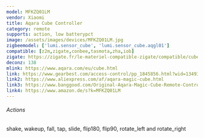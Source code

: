 ```yaml
---
model: MFKZQ01LM
vendor: Xiaomi
title: Aqara Cube Controller
category: remote
supports: action, low batterypct
image: /assets/images/devices/MFKZQ01LM.jpg
zigbeemodel: ['lumi.sensor_cube', 'lumi.sensor_cube.aqgl01']
compatible: [z2m,zigate,conbee,tasmota,zha,iob]
zigate: https://zigate.fr/le-materiel-compatible-zigate/compatible/cubemagic
deconz: 138
mlink: https://www.aqara.com/eu/cube.html
link: https://www.gearbest.com/access-control/pp_1845856.html?wid=1349303
link2: https://www.aliexpress.com/af/aqara-magic-cube.html
link3: https://www.banggood.com/Original-Aqara-Magic-Cube-Remote-Controller-Sensor-Remote-Control-Switch-From-Xiaomi-Eco-System-p-1293289.html
link4: https://www.amazon.de/s?k=MFKZQ01LM
---
```

###### Actions
shake, wakeup, fall, tap, slide, flip180, flip90, rotate_left and rotate_right
